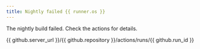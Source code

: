 ```yaml
---
title: Nightly failed {{ runner.os }}
---
```

The nightly build failed.
Check the actions for details.

{{ github.server_url }}/{{ github.repository }}/actions/runs/{{ github.run_id }}

